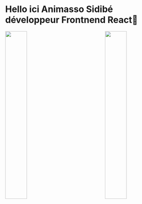 
# Hello ici Animasso Sidibé développeur Frontnend React👋
<img align="left" width="37%" src="https://github-readme-stats.vercel.app/api?username=Animasso&show_icons=true&theme=tokyonight"/>
<img align="right" width="37%" src="https://github-readme-stats.vercel.app/api/top-langs/?username=Animasso&layout=compact)](https://github.com/Animasso/github-readme-stats"/>
<!-- [![Top Langs](https://github-readme-stats.vercel.app/api/top-langs/?username=Animasso&layout=compact)](https://github.com/Animasso/github-readme-stats) -->


<!--
**Animasso/Animasso** is a ✨ _special_ ✨ repository because its `README.md` (this file) appears on your GitHub profile.

Here are some ideas to get you started:

- 🔭 I’m currently working on ...
- 🌱 I’m currently learning ...
- 👯 I’m looking to collaborate on ...
- 🤔 I’m looking for help with ...
- 💬 Ask me about ...
- 📫 How to reach me: ...
- 😄 Pronouns: ...
- ⚡ Fun fact: ...
-->
